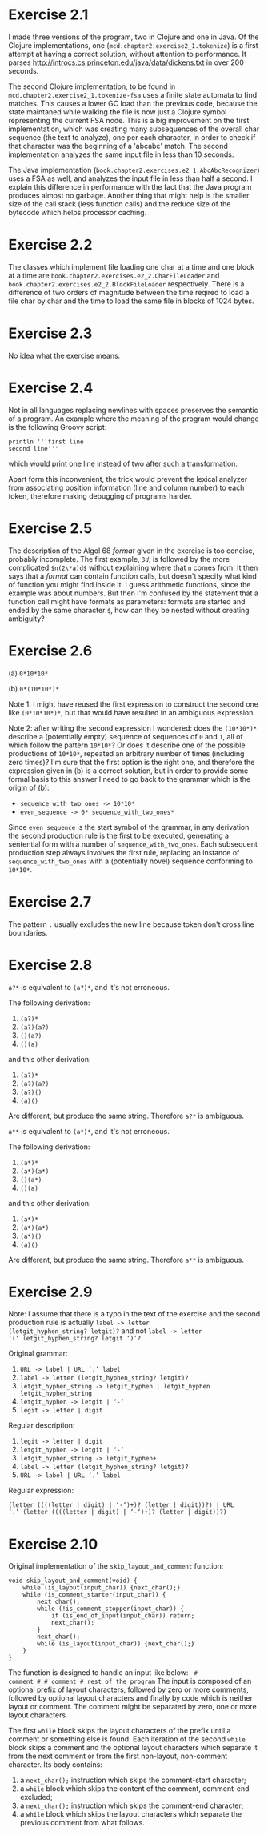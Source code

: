 
Exercise 2.1
============

I made three versions of the program, two in Clojure and one in Java. Of the Clojure implementations, one (<code>mcd.chapter2.exercise2_1.tokenize</code>) is a first attempt at having a correct solution, without attention to performance. It parses http://introcs.cs.princeton.edu/java/data/dickens.txt in over 200 seconds.

The second Clojure implementation, to be found in <code>mcd.chapter2.exercise2_1.tokenize-fsa</code> uses a finite state automata to find matches. This causes a lower GC load than the previous code, because the state maintaned while walking the file is now just a Clojure symbol representing the current FSA node. This is a big improvement on the first implementation, which was creating many subsequences of the overall char sequence (the text to analyze), one per each character, in order to check if that character was the beginning of a 'abcabc' match. The second implementation analyzes the same input file in less than 10 seconds.

The Java implementation (<code>book.chapter2.exercises.e2_1.AbcAbcRecognizer</code>) uses a FSA as well, and analyzes the input file in less than half a second. I explain this difference in performance with the fact that the Java program produces almost no garbage. Another thing that might help is the smaller size of the call stack (less function calls) and the reduce size of the bytecode which helps processor caching.

Exercise 2.2
============

The classes which implement file loading one char at a time and one block at a time are <code>book.chapter2.exercises.e2_2.CharFileLoader</code> and <code>book.chapter2.exercises.e2_2.BlockFileLoader</code> respectively. There is a difference of two orders of magnitude between the time reqired to load a file char by char and the time to load the same file in blocks of 1024 bytes.

Exercise 2.3
============

No idea what the exercise means.

Exercise 2.4
============

Not in all languages replacing newlines with spaces preserves the semantic of a program. An example where the meaning of the program would change is the following Groovy script:

```
println '''first line
second line'''
```

which would print one line instead of two after such a transformation.

Apart form this inconvenient, the trick would prevent the lexical analyzer from associating position information (line and column number) to each token, therefore making debugging of programs harder.

Exercise 2.5
============

The description of the Algol 68 *format* given in the exercise is too concise, probably incomplete. The first example, <code>$3d$</code>, is followed by the more complicated <code>$n(2\*a)d$</code> without explaining where that <code>n</code> comes from. It then says that a *format* can contain function calls, but doesn't specify what kind of function you might find inside it. I guess arithmetic functions, since the example was about numbers. But then I'm confused by the statement that a function call might have formats as parameters: formats are started and ended by the same character <code>$</code>, how can they be nested without creating ambiguity?

Exercise 2.6
============

(a) <code>0\*10\*10*</code>

(b) <code>0\*(10\*10\*)\*</code>

Note 1: I might have reused the first expression to construct the second one like <code>(0\*10\*10\*)\*</code>, but that would have resulted in an ambiguous expression.

Note 2: after writing the second expression I wondered: does the <code>(10\*10\*)\*</code> describe a (potentially empty) sequence of sequences of <code>0</code> and <code>1</code>, all of which follow the pattern  <code>10\*10\*</code>? Or does it describe one of the possible productions of <code>10\*10\*</code>, repeated an arbitrary number of times (including zero times)? I'm sure that the first option is the right one, and therefore the expression given in (b) is a correct solution, but in order to provide some formal basis to this answer I need to go back to the grammar which is the origin of (b):

- <code>sequence_with_two_ones -> 10\*10\*</code>
- <code>even_sequence -> 0\* sequence_with_two_ones\*</code>

Since <code>even_sequence</code> is the start symbol of the grammar, in any derivation the second production rule is the first to be executed, generating a sentential form with a number of  <code>sequence_with_two_ones</code>. Each subsequent production step always involves the first rule, replacing an instance of <code>sequence_with_two_ones</code> with a (potentially novel) sequence conforming to <code>10\*10\*</code>.

Exercise 2.7
============

The pattern <code>.</code> usually excludes the new line because token don't cross line boundaries.

Exercise 2.8
============

<code>a?\*</code> is equivalent to <code>(a?)\*</code>, and it's not erroneous.

The following derivation:

1. <code>(a?)\*</code>
2. <code>(a?)(a?)</code>
3. <code>()(a?)</code> 
4. <code>()(a)</code> 

and this other derivation:

1. <code>(a?)\*</code>
2. <code>(a?)(a?)</code>
3. <code>(a?)()</code> 
4. <code>(a)()</code> 

Are different, but produce the same string. Therefore <code>a?\*</code> is ambiguous.

<code>a\*\*</code> is equivalent to <code>(a\*)\*</code>, and it's not erroneous.

The following derivation:

1. <code>(a\*)\*</code>
2. <code>(a\*)(a\*)</code>
3. <code>()(a\*)</code> 
4. <code>()(a)</code> 

and this other derivation:

1. <code>(a\*)\*</code>
2. <code>(a\*)(a\*)</code>
3. <code>(a\*)()</code> 
4. <code>(a)()</code> 

Are different, but produce the same string. Therefore <code>a\*\*</code> is ambiguous.

Exercise 2.9
============

Note: I assume that there is a typo in the text of the exercise and the second production rule is actually 
<code>label -> letter (letgit_hyphen_string? letgit)?</code>
and not
<code>label -> letter ‘(‘ letgit_hyphen_string? letgit ‘)’?</code>

Original grammar:

1. <code>URL -> label | URL ‘.’ label</code>
2. <code>label -> letter (letgit_hyphen_string? letgit)?</code>
3. <code>letgit_hyphen_string -> letgit_hyphen | letgit_hyphen letgit_hyphen_string</code>
4. <code>letgit_hyphen -> letgit | ‘-‘</code>
5. <code>legit -> letter | digit</code>

Regular description:

1. <code>legit -> letter | digit</code>
2. <code>letgit_hyphen -> letgit | ‘-‘</code>
3. <code>letgit_hyphen_string -> letgit_hyphen+</code>
4. <code>label -> letter (letgit_hyphen_string? letgit)?</code>
5. <code>URL -> label | URL ‘.’ label</code>

Regular expression:

<code>(letter ((((letter | digit) | ‘-‘)+)? (letter | digit))?) | URL ‘.’ (letter ((((letter | digit) | ‘-‘)+)? (letter | digit))?)</code>

Exercise 2.10
=============

Original implementation of the <code>skip_layout_and_comment</code> function:

```
void skip_layout_and_comment(void) {    while (is_layout(input_char)) {next_char();} 
    while (is_comment_starter(input_char)) {        next_char();        while (!is_comment_stopper(input_char)) {            if (is_end_of_input(input_char)) return; 
            next_char();        }        next_char();        while (is_layout(input_char)) {next_char();}    } 
}```

The function is designed to handle an input like below:
<code>  # comment # # comment # rest of the program</code>
The input is composed of an optional prefix of layout characters, followed by zero or more comments, followed by optional layout characters and finally by code which is neither layout or comment. The comment might be separated by zero, one or more layout characters.

The first <code>while</code> block skips the layout characters of the prefix until a comment or something else is found. Each iteration of the second <code>while</code> block skips a comment and the optional layout characters which separate it from the next comment or from the first non-layout, non-comment character. Its body contains:

1. a <code>next_char();</code> instruction which skips the comment-start character;
2. a <code>while</code> block which skips the content of the comment, comment-end excluded;
3. a <code>next_char();</code> instruction which skips the comment-end character;
4. a <code>while</code> block which skips the layout characters which separate the previous comment from what follows.

